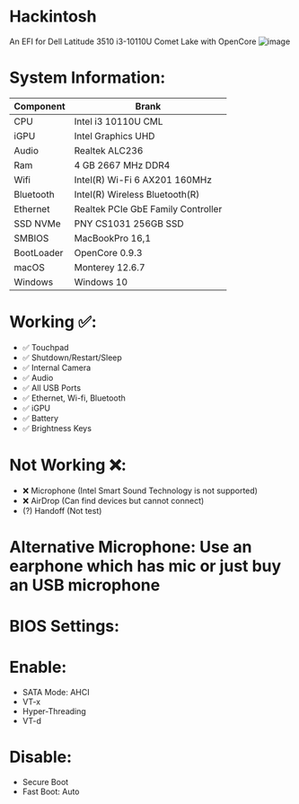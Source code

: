 # Hackintosh
An EFI for Dell Latitude 3510 i3-10110U Comet Lake with OpenCore
![image](https://user-images.githubusercontent.com/26887540/196015003-1ac9f2d4-6389-4c7c-b81a-7cb75f7a5cb8.png)
# System Information:
| Component        | Brank                              |
| ---------------- | ---------------------------------- |
| CPU              | Intel i3 10110U CML                |
| iGPU             | Intel Graphics UHD                 |
| Audio            | Realtek ALC236                     |
| Ram              | 4 GB 2667 MHz DDR4                 |
| Wifi             | Intel(R) Wi-Fi 6 AX201 160MHz      |
| Bluetooth        | Intel(R) Wireless Bluetooth(R)     |
| Ethernet         | Realtek PCIe GbE Family Controller |
| SSD NVMe         | PNY CS1031 256GB SSD               |
| SMBIOS           | MacBookPro 16,1                    |
| BootLoader       | OpenCore 0.9.3                     |
| macOS            | Monterey 12.6.7                    |
| Windows          | Windows 10                         |
# Working ✅:
- ✅ Touchpad 
- ✅ Shutdown/Restart/Sleep 
- ✅ Internal Camera 
- ✅ Audio 
- ✅ All USB Ports 
- ✅ Ethernet, Wi-fi, Bluetooth 
- ✅ iGPU 
- ✅ Battery 
- ✅ Brightness Keys

# Not Working ❌:
- ❌ Microphone (Intel Smart Sound Technology is not supported)
- ❌ AirDrop (Can find devices but cannot connect)
- (?) Handoff (Not test)
# Alternative Microphone: Use an earphone which has mic or just buy an USB microphone
# BIOS Settings:
  # Enable:
  - SATA Mode: AHCI
  - VT-x
  - Hyper-Threading
  - VT-d
  # Disable:
  - Secure Boot
  - Fast Boot: Auto
